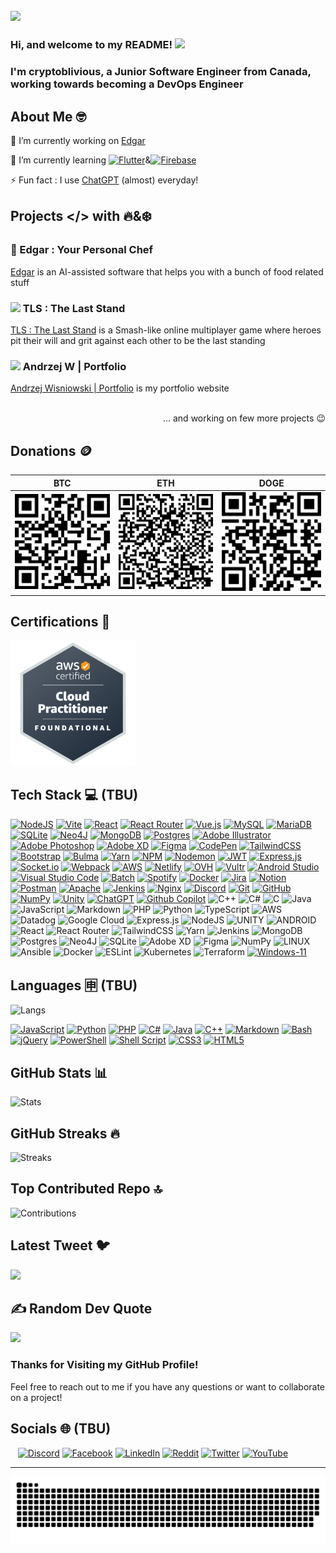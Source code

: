 [![](https://visitcount.itsvg.in/api?id=cryptoblivious&icon=5&color=10)](https://visitcount.itsvg.in)
---

### Hi, and welcome to my README! <img src="https://img.sshort.net/i/EZlK.gif" width="30px" /> 
### I'm cryptoblivious, a Junior Software Engineer from Canada, working towards becoming a DevOps Engineer


## About Me 🤓

🔭 I’m currently working on [Edgar](https://github.com/cryptoblivious/Edgar)

🌱 I’m currently learning [![Flutter][flutter-img]][flutter-url]&[![Firebase][firebase-img]][firebase-url]

⚡ Fun fact : I use [ChatGPT](https://chat.openai.com/) (almost) everyday!


## Projects </> with 🔥&❄️

### 🧐 Edgar : Your Personal Chef

[Edgar](https://github.com/cryptoblivious/Edgar) is an AI-assisted software that helps you with a bunch of food related stuff

### <img src="https://tls.woodchuckgames.com/assets/icons/cyberpunk.png" width="16px" /> TLS : The Last Stand

[TLS : The Last Stand](https://tls.woodchuckgames.com) is a Smash-like online multiplayer game where heroes pit their will and grit against each other to be the last standing

### <img src="https://itsvg.in/logo.png" width="16px" /> Andrzej W | Portfolio

[Andrzej Wisniowski | Portfolio](https://andrzejw.com) is my portfolio website

<p align="right">
 <br/>
... and working on few more projects 😉 </p>


## Donations 🪙

| BTC | ETH | DOGE |
|----------|----------|----------| 
| ![BTC](btc-qr-code.png) | ![ETH](eth-qr-code.png) | ![DOGE](doge-qr-code.png) |


## Certifications 🌟

<img src="https://raw.githubusercontent.com/cryptoblivious/cryptoblivious/main/aws-certified-cloud-practitioner.png" width=200 height=200>


## Tech Stack 💻 (TBU)

<a href="https://nodejs.org/" target="_blank">![NodeJS](https://img.shields.io/badge/node.js-6DA55F?style=for-the-badge&logo=node.js&logoColor=white)</a> <a href="https://vitejs.dev/" target="_blank">![Vite](https://img.shields.io/badge/vite-%23646CFF.svg?style=for-the-badge&logo=vite&logoColor=white)</a> <a href="https://reactjs.org/" target="_blank">![React](https://img.shields.io/badge/react-%2320232a.svg?style=for-the-badge&logo=react&logoColor=%2361DAFB)</a> <a href="https://reactrouter.com/" target="_blank">![React Router](https://img.shields.io/badge/React_Router-CA4245?style=for-the-badge&logo=react-router&logoColor=white)</a> <a href="https://vuejs.org/" target="_blank">![Vue.js](https://img.shields.io/badge/vuejs-%2335495e.svg?style=for-the-badge&logo=vuedotjs&logoColor=%234FC08D)</a> <a href="https://www.mysql.com/" target="_blank">![MySQL](https://img.shields.io/badge/mysql-%2300f.svg?style=for-the-badge&logo=mysql&logoColor=white)</a> <a href="https://mariadb.org/" target="_blank">![MariaDB](https://img.shields.io/badge/MariaDB-003545?style=for-the-badge&logo=mariadb&logoColor=white)</a> <a href="https://sqlite.org/" target="_blank">![SQLite](https://img.shields.io/badge/sqlite-%2307405e.svg?style=for-the-badge&logo=sqlite&logoColor=white)</a> <a href="https://neo4j.com/" target="_blank">![Neo4J](https://img.shields.io/badge/Neo4j-008CC1?style=for-the-badge&logo=neo4j&logoColor=white)</a> <a href="https://www.mongodb.com/" target="_blank">![MongoDB](https://img.shields.io/badge/MongoDB-%234ea94b.svg?style=for-the-badge&logo=mongodb&logoColor=white)</a> <a href="https://www.postgresql.org/" target="_blank">![Postgres](https://img.shields.io/badge/postgres-%23316192.svg?style=for-the-badge&logo=postgresql&logoColor=white)</a> <a href="https://www.adobe.com/ca/products/illustrator.html" target="_blank">![Adobe Illustrator](https://img.shields.io/badge/adobe%20illustrator-%23FF9A00.svg?style=for-the-badge&logo=adobe%20illustrator&logoColor=white)</a> <a href="https://www.adobe.com/ca/products/photoshop.html" target="_blank">![Adobe Photoshop](https://img.shields.io/badge/adobe%20photoshop-%2331A8FF.svg?style=for-the-badge&logo=adobe%20photoshop&logoColor=white)</a> <a href="https://www.adobe.com/ca/products/xd.html" target="_blank">![Adobe XD](https://img.shields.io/badge/Adobe%20XD-470137?style=for-the-badge&logo=Adobe%20XD&logoColor=#FF61F6)</a> <a href="https://figma.com/" target="_blank">![Figma](https://img.shields.io/badge/figma-%23F24E1E.svg?style=for-the-badge&logo=figma&logoColor=white)</a> <a href="https://codepen.io/" target="_blank">![CodePen](https://img.shields.io/badge/Codepen-000000?style=for-the-badge&logo=codepen&logoColor=white)</a> <a href="https://tailwindcss.com/" target="_blank">![TailwindCSS](https://img.shields.io/badge/tailwindcss-%2338B2AC.svg?style=for-the-badge&logo=tailwind-css&logoColor=white)</a> <a href="https://getbootstrap.com/" target="_blank">![Bootstrap](https://img.shields.io/badge/bootstrap-%23563D7C.svg?style=for-the-badge&logo=bootstrap&logoColor=white)</a> <a href="https://bulma.io/" target="_blank">![Bulma](https://img.shields.io/badge/bulma-00D0B1?style=for-the-badge&logo=bulma&logoColor=white)</a> <a href="https://yarnpkg.com/" target="_blank">![Yarn](https://img.shields.io/badge/yarn-%232C8EBB.svg?style=for-the-badge&logo=yarn&logoColor=white)</a> <a href="https://www.npmjs.com/" target="_blank">![NPM](https://img.shields.io/badge/NPM-%23000000.svg?style=for-the-badge&logo=npm&logoColor=white)</a> <a href="https://nodemon.io/" target="_blank">![Nodemon](https://img.shields.io/badge/NODEMON-%23323330.svg?style=for-the-badge&logo=nodemon&logoColor=%BBDEAD)</a> <a href="https://jwt.io/" target="_blank">![JWT](https://img.shields.io/badge/JWT-black?style=for-the-badge&logo=JSON%20web%20tokens)</a> <a href="https://expressjs.com/" target="_blank">![Express.js](https://img.shields.io/badge/express.js-%23404d59.svg?style=for-the-badge&logo=express&logoColor=%2361DAFB)</a> <a href="https://socket.io/" target="_blank">![Socket.io](https://img.shields.io/badge/Socket.io-black?style=for-the-badge&logo=socket.io&badgeColor=010101)</a> <a href="https://webpack.js.org/" target="_blank">![Webpack](https://img.shields.io/badge/webpack-%238DD6F9.svg?style=for-the-badge&logo=webpack&logoColor=black)</a> <a href="https://aws.amazon.com/" target="_blank">![AWS](https://img.shields.io/badge/AWS-%23FF9900.svg?style=for-the-badge&logo=amazon-aws&logoColor=white)</a> <a href="https://netlify.com/" target="_blank">![Netlify](https://img.shields.io/badge/netlify-%23000000.svg?style=for-the-badge&logo=netlify&logoColor=#00C7B7)</a> <a href="https://ovh.com/" target="_blank">![OVH](https://img.shields.io/badge/ovh-%23123F6D.svg?style=for-the-badge&logo=ovh&logoColor=#123F6D)</a> <a href="https://vultr.com/" target="_blank">![Vultr](https://img.shields.io/badge/Vultr-007BFC.svg?style=for-the-badge&logo=vultr)</a> <a href="https://developer.android.com/studio" target="_blank">![Android Studio](https://img.shields.io/badge/Android%20Studio-3DDC84.svg?style=for-the-badge&logo=android-studio&logoColor=white)</a> <a href="https://code.visualstudio.com/download" target="_blank">![Visual Studio Code](https://img.shields.io/badge/Visual%20Studio%20Code-0078d7.svg?style=for-the-badge&logo=visual-studio-code&logoColor=white)</a> <a href="https://github.com/microsoft/terminal" target="_blank">![Batch](https://img.shields.io/badge/Batch-%234D4D4D.svg?style=for-the-badge&logo=windows-terminal&logoColor=white)</a> <a href="https://spotify.com/" target="_blank">![Spotify](https://img.shields.io/badge/Spotify-1ED760?style=for-the-badge&logo=spotify&logoColor=white)</a> <a href="https://docker.com/" target="_blank">![Docker](https://img.shields.io/badge/docker-%230db7ed.svg?style=for-the-badge&logo=docker&logoColor=white)</a> <a href="https://www.atlassian.com/software/jira" target="_blank">![Jira](https://img.shields.io/badge/jira-%230A0FFF.svg?style=for-the-badge&logo=jira&logoColor=white)</a> <a href="https://notion.so/" target="_blank">![Notion](https://img.shields.io/badge/Notion-%23000000.svg?style=for-the-badge&logo=notion&logoColor=white)</a> <a href="https://postman.com/" target="_blank">![Postman](https://img.shields.io/badge/Postman-FF6C37?style=for-the-badge&logo=postman&logoColor=white)</a> <a href="https://apache.org/" target="_blank">![Apache](https://img.shields.io/badge/apache-%23D42029.svg?style=for-the-badge&logo=apache&logoColor=white)</a> <a href="https://jenkins.io/" target="_blank">![Jenkins](https://img.shields.io/badge/jenkins-%232C5263.svg?style=for-the-badge&logo=jenkins&logoColor=white)</a> <a href="https://nginx.com/" target="_blank">![Nginx](https://img.shields.io/badge/nginx-%23009639.svg?style=for-the-badge&logo=nginx&logoColor=white)</a> <a href="https://dis.gd/" target="_blank">![Discord](https://img.shields.io/badge/Discord-%237289DA.svg?style=for-the-badge&logo=discord&logoColor=white)</a> <a href="https://git-scm.com/" target="_blank">![Git](https://img.shields.io/badge/git-%23F05033.svg?style=for-the-badge&logo=git&logoColor=white)</a> <a href="https://github.com/" target="_blank">![GitHub](https://img.shields.io/badge/github-%23121011.svg?style=for-the-badge&logo=github&logoColor=white)</a> <a href="https://numpy.org/" target="_blank">![NumPy](https://img.shields.io/badge/numpy-%23013243.svg?style=for-the-badge&logo=numpy&logoColor=white)</a> <a href="https://unity.com/" target="_blank">![Unity](https://img.shields.io/badge/unity-%23000000.svg?style=for-the-badge&logo=unity&logoColor=white)</a> <a href="https://chat.openai.com/" target="_blank">![ChatGPT](https://img.shields.io/badge/ChatGPT-70a597?style=for-the-badge&logo=openai&logoColor=white)</a> <a href="https://github.com/features/copilot" target="_blank">![Github Copilot](https://img.shields.io/badge/GitHub%20Copilot-333?style=for-the-badge&logo=github&logoColor=white)</a> ![C++](https://img.shields.io/badge/c++-%2300599C.svg?style=for-the-badge&logo=c%2B%2B&logoColor=white) ![C#](https://img.shields.io/badge/c%23-%23239120.svg?style=for-the-badge&logo=c-sharp&logoColor=white) ![C](https://img.shields.io/badge/c-%2300599C.svg?style=for-the-badge&logo=c&logoColor=white) ![Java](https://img.shields.io/badge/java-%23ED8B00.svg?style=for-the-badge&logo=java&logoColor=white) ![JavaScript](https://img.shields.io/badge/javascript-%23323330.svg?style=for-the-badge&logo=javascript&logoColor=%23F7DF1E) ![Markdown](https://img.shields.io/badge/markdown-%23000000.svg?style=for-the-badge&logo=markdown&logoColor=white) ![PHP](https://img.shields.io/badge/php-%23777BB4.svg?style=for-the-badge&logo=php&logoColor=white) ![Python](https://img.shields.io/badge/python-3670A0?style=for-the-badge&logo=python&logoColor=ffdd54) ![TypeScript](https://img.shields.io/badge/typescript-%23007ACC.svg?style=for-the-badge&logo=typescript&logoColor=white) ![AWS](https://img.shields.io/badge/AWS-%23FF9900.svg?style=for-the-badge&logo=amazon-aws&logoColor=white) ![Datadog](https://img.shields.io/badge/datadog-%23632CA6.svg?style=for-the-badge&logo=datadog&logoColor=white) ![Google Cloud](https://img.shields.io/badge/Google%20Cloud-%234285F4.svg?style=for-the-badge&logo=google-cloud&logoColor=white) ![Express.js](https://img.shields.io/badge/express.js-%23404d59.svg?style=for-the-badge&logo=express&logoColor=%2361DAFB) ![NodeJS](https://img.shields.io/badge/node.js-6DA55F?style=for-the-badge&logo=node.js&logoColor=white) ![UNITY](https://img.shields.io/badge/Unity-%2320232a.svg?style=for-the-badge&logo=unity&logoColor=white) ![ANDROID](https://img.shields.io/badge/android-%2320232a.svg?style=for-the-badge&logo=android&logoColor=%a4c639) ![React](https://img.shields.io/badge/react-%2320232a.svg?style=for-the-badge&logo=react&logoColor=%2361DAFB) ![React Router](https://img.shields.io/badge/React_Router-CA4245?style=for-the-badge&logo=react-router&logoColor=white) ![TailwindCSS](https://img.shields.io/badge/tailwindcss-%2338B2AC.svg?style=for-the-badge&logo=tailwind-css&logoColor=white) ![Yarn](https://img.shields.io/badge/yarn-%232C8EBB.svg?style=for-the-badge&logo=yarn&logoColor=white) ![Jenkins](https://img.shields.io/badge/jenkins-%232C5263.svg?style=for-the-badge&logo=jenkins&logoColor=white) ![MongoDB](https://img.shields.io/badge/MongoDB-%234ea94b.svg?style=for-the-badge&logo=mongodb&logoColor=white) ![Postgres](https://img.shields.io/badge/postgres-%23316192.svg?style=for-the-badge&logo=postgresql&logoColor=white) ![Neo4J](https://img.shields.io/badge/Neo4j-008CC1?style=for-the-badge&logo=neo4j&logoColor=white) ![SQLite](https://img.shields.io/badge/sqlite-%2307405e.svg?style=for-the-badge&logo=sqlite&logoColor=white) ![Adobe XD](https://img.shields.io/badge/Adobe%20XD-470137?style=for-the-badge&logo=Adobe%20XD&logoColor=#FF61F6) ![Figma](https://img.shields.io/badge/figma-%23F24E1E.svg?style=for-the-badge&logo=figma&logoColor=white) ![NumPy](https://img.shields.io/badge/numpy-%23013243.svg?style=for-the-badge&logo=numpy&logoColor=white) ![LINUX](https://img.shields.io/badge/Linux-FCC624?style=for-the-badge&logo=linux&logoColor=black) ![Ansible](https://img.shields.io/badge/ansible-%231A1918.svg?style=for-the-badge&logo=ansible&logoColor=white) ![Docker](https://img.shields.io/badge/docker-%230db7ed.svg?style=for-the-badge&logo=docker&logoColor=white) ![ESLint](https://img.shields.io/badge/ESLint-4B3263?style=for-the-badge&logo=eslint&logoColor=white) ![Kubernetes](https://img.shields.io/badge/kubernetes-%23326ce5.svg?style=for-the-badge&logo=kubernetes&logoColor=white) ![Terraform](https://img.shields.io/badge/terraform-%235835CC.svg?style=for-the-badge&logo=terraform&logoColor=white) [![Windows-11][windows-11-img]][windows-11-url]

## Languages 🈸 (TBU)

![Langs](https://github-readme-stats.vercel.app/api/top-langs/?username=cryptoblivious&show_icons=true&hide_border=false&theme=jolly&count_private=true&include_all_commits=true&layout=compact)

<a href="https://javascript.com/" target="_blank">![JavaScript](https://img.shields.io/badge/javascript-%23323330.svg?style=for-the-badge&logo=javascript&logoColor=%23F7DF1E)</a> <a href="https://python.org/" target="_blank">![Python](https://img.shields.io/badge/python-3670A0?style=for-the-badge&logo=python&logoColor=ffdd54)</a> <a href="https://php.net/" target="_blank">![PHP](https://img.shields.io/badge/php-%23777BB4.svg?style=for-the-badge&logo=php&logoColor=white)</a> <a href="https://en.wikipedia.org/wiki/C_Sharp_(programming_language)" target="_blank">![C#](https://img.shields.io/badge/c%23-%23239120.svg?style=for-the-badge&logo=c-sharp&logoColor=white)</a> <a href="https://java.com/" target="_blank">![Java](https://img.shields.io/badge/java-%23ED8B00.svg?style=for-the-badge&logo=java&logoColor=white)</a> <a href="https://en.wikipedia.org/wiki/C%2B%2B" target="_blank">![C++](https://img.shields.io/badge/c++-%2300599C.svg?style=for-the-badge&logo=c%2B%2B&logoColor=white)</a> <a href="https://daringfireball.net/projects/markdown/" target="_blank">![Markdown](https://img.shields.io/badge/markdown-%23000000.svg?style=for-the-badge&logo=markdown&logoColor=white)</a> <a href="https://gnu.org/software/bash/" target="_blank">![Bash](https://img.shields.io/badge/bash-%23121011.svg?style=for-the-badge&logo=gnu-bash&logoColor=white)</a> <a href="https://jquery.com/" target="_blank">![jQuery](https://img.shields.io/badge/jquery-%230769AD.svg?style=for-the-badge&logo=jquery&logoColor=white)</a> <a href="https://docs.microsoft.com/en-us/powershell/" target="_blank">![PowerShell](https://img.shields.io/badge/PowerShell-%235391FE.svg?style=for-the-badge&logo=powershell&logoColor=white)</a> <a href="https://en.wikipedia.org/wiki/Shell_script" target="_blank">![Shell Script](https://img.shields.io/badge/shell_script-%23121011.svg?style=for-the-badge&logo=gnu-bash&logoColor=white)</a> <a href="https://w3.org/TR/CSS/#css" target="_blank">![CSS3](https://img.shields.io/badge/css3-%231572B6.svg?style=for-the-badge&logo=css3&logoColor=white)</a> <a href="https://html.spec.whatwg.org/" target="_blank">![HTML5](https://img.shields.io/badge/html5-%23E34F26.svg?style=for-the-badge&logo=html5&logoColor=white)</a>

## GitHub Stats 📊

![Stats](https://github-readme-stats.vercel.app/api?username=cryptoblivious&show_icons=true&hide_border=false&theme=jolly&count_private=true&include_all_commits=true)


## GitHub Streaks 🔥

![Streaks](http://github-readme-streak-stats.herokuapp.com?user=cryptoblivious&theme=jolly&date_format=j%20M%5B%20Y%5D)


## Top Contributed Repo 🔝

![Contributions](https://github-contributor-stats.vercel.app/api?username=cryptoblivious&limit=5&theme=jolly&combine_all_yearly_contributions=true)

## Latest Tweet 🐦

![](https://gtce.itsvg.in/api?username=cryptoblivious&theme=jolly&response=false)

## ✍️ Random Dev Quote

![](https://quotes-github-readme.vercel.app/api?type=horizontal&theme=radical)

### Thanks for Visiting my GitHub Profile!

Feel free to reach out to me if you have any questions or want to collaborate on a project!

## Socials 🌐 (TBU)

<a href="https://andrzejw.com" target="_blank"><img alt="" src="https://img.shields.io/badge/Portfolio-000?logo=vercel&logoColor=fuchsia&style=for-the-badge" style="vertical-align:center" /></a> <a href="https://twitter.com/cryptoblivious" target="_blank"><img alt="" src="https://img.shields.io/badge/Twitter-000?logo=Twitter&logoColor=1DA1F2&style=for-the-badge" style="vertical-align:center" /></a> <a href="https://linkedin.com/in/andrzej-wisniowski-77234376" target="_blank"><img alt="" src="https://img.shields.io/badge/LinkedIn-000?logo=linkedin&logoColor=0A66C2&style=for-the-badge" style="vertical-align:center" /></a> [![Discord](https://img.shields.io/badge/Discord-%237289DA.svg?logo=discord&logoColor=white)](https://discord.gg/https://discordapp.com/users/289173015080730624/) [![Facebook](https://img.shields.io/badge/Facebook-%231877F2.svg?logo=Facebook&logoColor=white)](https://facebook.com/andrzej.wisniowski.33) [![LinkedIn](https://img.shields.io/badge/LinkedIn-%230077B5.svg?logo=linkedin&logoColor=white)](https://linkedin.com/in/andrzej-wisniowski-77234376/) [![Reddit](https://img.shields.io/badge/Reddit-%23FF4500.svg?logo=Reddit&logoColor=white)](https://reddit.com/user/cryptoblivious) [![Twitter](https://img.shields.io/badge/Twitter-%231DA1F2.svg?logo=Twitter&logoColor=white)](https://twitter.com/cryptoblivious) [![YouTube](https://img.shields.io/badge/YouTube-%23FF0000.svg?logo=YouTube&logoColor=white)](https://youtube.com/@UCTcXslba65WjAtPqwDMxt0g)

---

<img src="https://raw.githubusercontent.com/cryptoblivious/cryptoblivious/70b1e16f515748e1b0800f59d7216970a4e24f38/github-contribution-grid-snake.svg">



<!-- MARKDOWN LINKS & IMAGES -->

[login]: ./C61/doc/imagesreadme/login.png
[console-vite]: ./C61/doc/imagesreadme/consolevite.png
[home]: ./C61/doc/imagesreadme/home.png
[onlinebox]: ./C61/doc/imagesreadme/onlinebox.png
[privatechat]: ./C61/doc/imagesreadme/privatechat.png
[globalchat]: ./C61/doc/imagesreadme/globalchat.png
[heroespage]: ./C61/doc/imagesreadme/herospage.png
[gamelobby]: ./C61/doc/imagesreadme/gamelobby.png
[matchmakerdebug]: ./C61/doc/imagesreadme/matchmakerdebug.png
[ingame]: ./C61/doc/imagesreadme/ingame.png
[matchmaking]: ./C61/doc/imagesreadme/matchmaking.png
[colyseus-img]: https://img.shields.io/badge/colyseus-A100FF?style=for-the-badge&logo=c&logoColor=white
[colyseus-url]: https://colyseus.io/
[vscode-img]: https://img.shields.io/badge/vs%20code-007ACC?style=for-the-badge&logo=visual-studio-code&logoColor=white
[vscode-url]: https://code.visualstudio.com/
[phaser-img]: https://img.shields.io/badge/phaser%203-CEFF00?style=for-the-badge&logo=phaser&logoColor=white
[phaser-url]: https://phaser.io/
[nodedotjs-img]: https://img.shields.io/badge/node.js-6DA55F?style=for-the-badge&logo=node.js&logoColor=white
[nodedotjs-url]: https://nodejs.org/
[vite-img]: https://img.shields.io/badge/vite-646CFF?style=for-the-badge&logo=v&logoColor=white
[vite-url]: https://vitejs.dev/
[insomnia-img]: https://img.shields.io/badge/insomnia-4000BF?style=for-the-badge&logo=insomnia&logoColor=white
[insomnia-url]: https://insomnia.rest/
[tailwind-img]: https://img.shields.io/badge/tailwindcss-06B6D4?style=for-the-badge&logo=tailwindcss&logoColor=white
[tailwind-url]: https://tailwindcss.com/
[yarn-img]: https://img.shields.io/badge/yarn-2C8EBB?style=for-the-badge&logo=yarn&logoColor=white
[yarn-url]: https://yarnpkg.com/
[passport-img]: https://img.shields.io/badge/passport-34E27A?style=for-the-badge&logo=passport&logoColor=white
[passport-url]: http://www.passportjs.org/
[git-img]: https://img.shields.io/badge/git-F05032?style=for-the-badge&logo=git&logoColor=white
[git-url]: https://git-scm.com/
[typescript-img]: https://img.shields.io/badge/typescript-007ACC?style=for-the-badge&logo=typescript&logoColor=white
[typescript-url]: https://www.typescriptlang.org/
[mongodb-img]: https://img.shields.io/badge/mongodb-47A248?style=for-the-badge&logo=mongodb&logoColor=white
[mongodb-url]: https://www.mongodb.com/
[express-img]: https://img.shields.io/badge/express-000000?style=for-the-badge&logo=express&logoColor=white
[express-url]: https://expressjs.com/
[react-img]: https://img.shields.io/badge/react-61DAFB?style=for-the-badge&logo=react&logoColor=white
[react-url]: https://reactjs.org/
[flutter-img]: https://img.shields.io/badge/flutter-02569B?style=for-the-badge&logo=flutter&logoColor=white
[flutter-url]: https://flutter.dev/
[firebase-img]: https://img.shields.io/badge/firebase-FFCA28?style=for-the-badge&logo=firebase&logoColor=white
[firebase-url]: https://firebase.google.com/
[windows-11-img]: https://img.shields.io/badge/windows%2011-0078D6?style=for-the-badge&logo=windows&logoColor=white
[windows-11-url]: https://www.microsoft.com/en-us/windows/windows-11
[placeholder-img]: https://img.shields.io/badge/et_plus_encore-FAB040?style=for-the-badge&logo=precommit&logoColor=red
[placeholder-url]: https://perdu.com/
